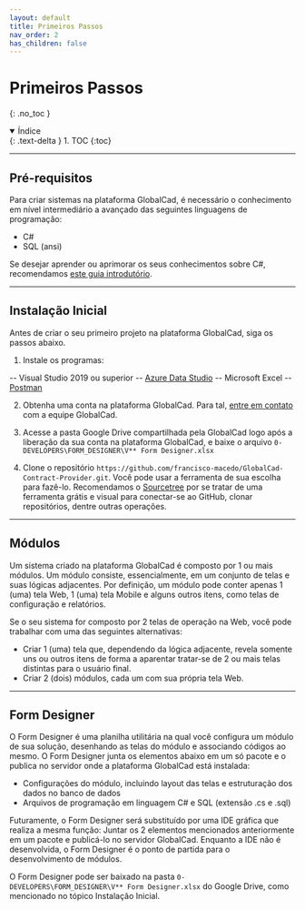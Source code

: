 ```yaml
---
layout: default
title: Primeiros Passos
nav_order: 2
has_children: false
---
```


# Primeiros Passos
{: .no_toc }

<details open markdown="block">
  <summary>
    Índice
  </summary>
  {: .text-delta }
1. TOC
{:toc}
</details>

---

## Pré-requisitos

Para criar sistemas na plataforma GlobalCad, é necessário o conhecimento em nível intermediário a avançado das seguintes linguagens de programação:

- C#
- SQL (ansi)

Se desejar aprender ou aprimorar os seus conhecimentos sobre C#, recomendamos [este guia introdutório](https://www.codecademy.com/learn/learn-c-sharp).

---

## Instalação Inicial

Antes de criar o seu primeiro projeto na plataforma GlobalCad, siga os passos abaixo.

1. Instale os programas:

-- Visual Studio 2019 ou superior
-- [Azure Data Studio](https://docs.microsoft.com/pt-br/sql/azure-data-studio/download-azure-data-studio?view=sql-server-ver15)
-- Microsoft Excel
-- [Postman](https://www.postman.com/)

2. Obtenha uma conta na plataforma GlobalCad. Para tal, [entre em contato](https://www.globalcad.com.br/contato) com a equipe GlobalCad.

3. Acesse a pasta Google Drive compartilhada pela GlobalCad logo após a liberação da sua conta na plataforma GlobalCad, e baixe o arquivo `0- DEVELOPERS\FORM_DESIGNER\V** Form Designer.xlsx`

4. Clone o repositório `https://github.com/francisco-macedo/GlobalCad-Contract-Provider.git`. Você pode usar a ferramenta de sua escolha para fazê-lo. Recomendamos o [Sourcetree](https://www.sourcetreeapp.com/) por se tratar de uma ferramenta grátis e visual para conectar-se ao GitHub, clonar repositórios, dentre outras operações.

---

## Módulos

Um sistema criado na plataforma GlobalCad é composto por 1 ou mais módulos. Um módulo consiste, essencialmente, em um conjunto de telas e suas lógicas adjacentes. Por definição, um módulo pode conter apenas 1 (uma) tela Web, 1 (uma) tela Mobile e alguns outros itens, como telas de configuração e relatórios.

Se o seu sistema for composto por 2 telas de operação na Web, você pode trabalhar com uma das seguintes alternativas:

- Criar 1 (uma) tela que, dependendo da lógica adjacente, revela somente uns ou outros itens de forma a aparentar tratar-se de 2 ou mais telas distintas para o usuário final.
- Criar 2 (dois) módulos, cada um com sua própria tela Web.

---

## Form Designer

O Form Designer é uma planilha utilitária na qual você configura um módulo de sua solução, desenhando as telas do módulo e associando códigos ao mesmo. O Form Designer junta os elementos abaixo em um só pacote e o publica no servidor onde a plataforma GlobalCad está instalada:

- Configurações do módulo, incluindo layout das telas e estruturação dos dados no banco de dados
- Arquivos de programação em linguagem C# e SQL (extensão .cs e .sql)

Futuramente, o Form Designer será substituído por uma IDE gráfica que realiza a mesma função: Juntar os 2 elementos mencionados anteriormente em um pacote e publicá-lo no servidor GlobalCad. Enquanto a IDE não é desenvolvida, o Form Designer é o ponto de partida para o desenvolvimento de módulos.

O Form Designer pode ser baixado na pasta `0- DEVELOPERS\FORM_DESIGNER\V** Form Designer.xlsx` do Google Drive, como mencionado no tópico Instalação Inicial.
